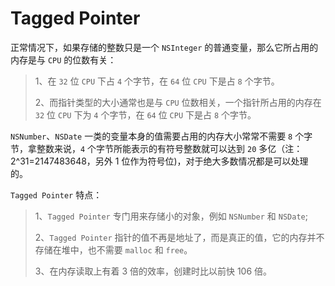 # Tagged Pointer

正常情况下，如果存储的整数只是一个 `NSInteger` 的普通变量，那么它所占用的内存是与 `CPU` 的位数有关：

> 1、在 `32` 位 `CPU` 下占 `4` 个字节，在 `64` 位 `CPU` 下是占 `8` 个字节。
>
> 2、而指针类型的大小通常也是与 `CPU` 位数相关，一个指针所占用的内存在 `32` 位 `CPU` 下为 `4` 个字节，在 `64` 位 `CPU` 下是占 `8` 个字节。

`NSNumber`、`NSDate` 一类的变量本身的值需要占用的内存大小常常不需要 `8` 个字节，拿整数来说，`4` 个字节所能表示的有符号整数就可以达到 `20` 多亿（注：2^31=2147483648，另外 1 位作为符号位)，对于绝大多数情况都是可以处理的。

`Tagged Pointer` 特点：

> 1、`Tagged Pointer` 专门用来存储小的对象，例如 `NSNumber` 和 `NSDate`;
> 
> 2、`Tagged Pointer` 指针的值不再是地址了，而是真正的值，它的内存并不存储在堆中，也不需要 `malloc` 和 `free`。
> 
> 3、在内存读取上有着 3 倍的效率，创建时比以前快 106 倍。
